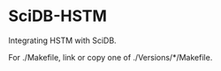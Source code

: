 
# SciDB-HSTM

Integrating HSTM with SciDB.

For ./Makefile, link or copy one of ./Versions/*/Makefile.



